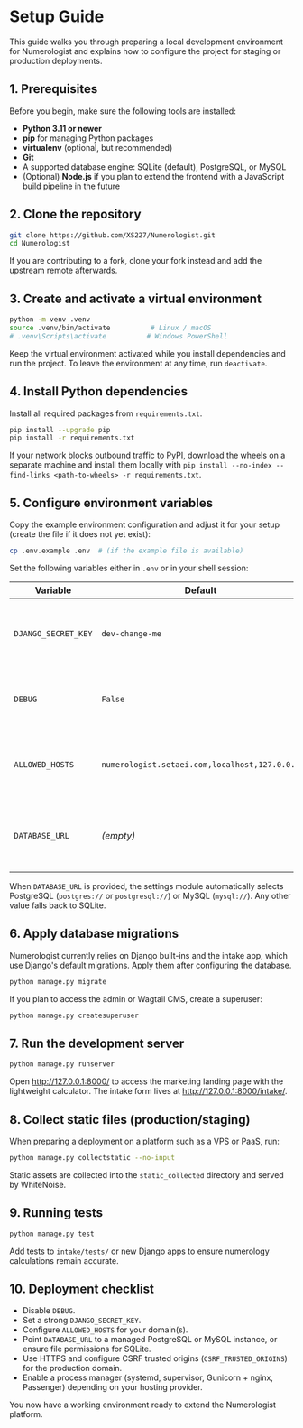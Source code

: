 # Setup Guide

This guide walks you through preparing a local development environment for Numerologist and explains how to configure the project for staging or production deployments.

## 1. Prerequisites

Before you begin, make sure the following tools are installed:

- **Python 3.11 or newer**
- **pip** for managing Python packages
- **virtualenv** (optional, but recommended)
- **Git**
- A supported database engine: SQLite (default), PostgreSQL, or MySQL
- (Optional) **Node.js** if you plan to extend the frontend with a JavaScript build pipeline in the future

## 2. Clone the repository

```bash
git clone https://github.com/XS227/Numerologist.git
cd Numerologist
```

If you are contributing to a fork, clone your fork instead and add the upstream remote afterwards.

## 3. Create and activate a virtual environment

```bash
python -m venv .venv
source .venv/bin/activate          # Linux / macOS
# .venv\Scripts\activate          # Windows PowerShell
```

Keep the virtual environment activated while you install dependencies and run the project. To leave the environment at any time, run `deactivate`.

## 4. Install Python dependencies

Install all required packages from `requirements.txt`.

```bash
pip install --upgrade pip
pip install -r requirements.txt
```

If your network blocks outbound traffic to PyPI, download the wheels on a separate machine and install them locally with `pip install --no-index --find-links <path-to-wheels> -r requirements.txt`.

## 5. Configure environment variables

Copy the example environment configuration and adjust it for your setup (create the file if it does not yet exist):

```bash
cp .env.example .env  # (if the example file is available)
```

Set the following variables either in `.env` or in your shell session:

| Variable | Default | Purpose |
| --- | --- | --- |
| `DJANGO_SECRET_KEY` | `dev-change-me` | Secret key for cryptographic signing. Always override in production. |
| `DEBUG` | `False` | Set to `True` during development for verbose error pages. |
| `ALLOWED_HOSTS` | `numerologist.setaei.com,localhost,127.0.0.1` | Comma-separated list of hosts allowed to access the site. |
| `DATABASE_URL` | *(empty)* | Optional database connection string. Leave empty to use SQLite. |

When `DATABASE_URL` is provided, the settings module automatically selects PostgreSQL (`postgres://` or `postgresql://`) or MySQL (`mysql://`). Any other value falls back to SQLite.

## 6. Apply database migrations

Numerologist currently relies on Django built-ins and the intake app, which use Django's default migrations. Apply them after configuring the database.

```bash
python manage.py migrate
```

If you plan to access the admin or Wagtail CMS, create a superuser:

```bash
python manage.py createsuperuser
```

## 7. Run the development server

```bash
python manage.py runserver
```

Open http://127.0.0.1:8000/ to access the marketing landing page with the lightweight calculator. The intake form lives at http://127.0.0.1:8000/intake/.

## 8. Collect static files (production/staging)

When preparing a deployment on a platform such as a VPS or PaaS, run:

```bash
python manage.py collectstatic --no-input
```

Static assets are collected into the `static_collected` directory and served by WhiteNoise.

## 9. Running tests

```bash
python manage.py test
```

Add tests to `intake/tests/` or new Django apps to ensure numerology calculations remain accurate.

## 10. Deployment checklist

- Disable `DEBUG`.
- Set a strong `DJANGO_SECRET_KEY`.
- Configure `ALLOWED_HOSTS` for your domain(s).
- Point `DATABASE_URL` to a managed PostgreSQL or MySQL instance, or ensure file permissions for SQLite.
- Use HTTPS and configure CSRF trusted origins (`CSRF_TRUSTED_ORIGINS`) for the production domain.
- Enable a process manager (systemd, supervisor, Gunicorn + nginx, Passenger) depending on your hosting provider.

You now have a working environment ready to extend the Numerologist platform.

